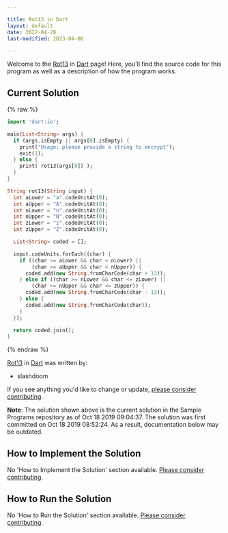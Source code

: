 ```yaml
---

title: Rot13 in Dart
layout: default
date: 2022-04-28
last-modified: 2023-04-06

---
```


Welcome to the [Rot13](https://sampleprograms.io/projects/rot13) in [Dart](https://sampleprograms.io/languages/dart) page! Here, you'll find the source code for this program as well as a description of how the program works.

## Current Solution

{% raw %}

```dart
import 'dart:io';

main(List<String> args) {
  if (args.isEmpty || args[0].isEmpty) {
    print("Usage: please provide a string to encrypt");
    exit(1);
  } else {
    print( rot13(args[0]) );
  }
}

String rot13(String input) {
  int aLower = "a".codeUnitAt(0);
  int aUpper = "A".codeUnitAt(0);
  int nLower = "n".codeUnitAt(0);
  int nUpper = "N".codeUnitAt(0);
  int zLower = "z".codeUnitAt(0);
  int zUpper = "Z".codeUnitAt(0);

  List<String> coded = [];

  input.codeUnits.forEach((char) {
    if ((char >= aLower && char < nLower) ||
        (char >= aUpper && char < nUpper)) {
      coded.add(new String.fromCharCode(char + 13));
    } else if ((char >= nLower && char <= zLower) ||
        (char >= nUpper && char <= zUpper)) {
      coded.add(new String.fromCharCode(char - 13));
    } else {
      coded.add(new String.fromCharCode(char));
    }
  });

  return coded.join();
}
```

{% endraw %}

[Rot13](https://sampleprograms.io/projects/rot13) in [Dart](https://sampleprograms.io/languages/dart) was written by:

- slashdoom

If you see anything you'd like to change or update, [please consider contributing](https://github.com/TheRenegadeCoder/sample-programs).

**Note**: The solution shown above is the current solution in the Sample Programs repository as of Oct 18 2019 09:04:37. The solution was first committed on Oct 18 2019 08:52:24. As a result, documentation below may be outdated.

## How to Implement the Solution

No 'How to Implement the Solution' section available. [Please consider contributing](https://github.com/TheRenegadeCoder/sample-programs-website).

## How to Run the Solution

No 'How to Run the Solution' section available. [Please consider contributing](https://github.com/TheRenegadeCoder/sample-programs-website).